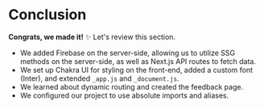 # Conclusion

**Congrats, we made it!** ✨ Let's review this section.

- We added Firebase on the server-side, allowing us to utilize SSG methods on the server-side, as well as Next.js API routes to fetch data.
- We set up Chakra UI for styling on the front-end, added a custom font (Inter), and extended `_app.js` and `_document.js`.
- We learned about dynamic routing and created the feedback page.
- We configured our project to use absolute imports and aliases.
